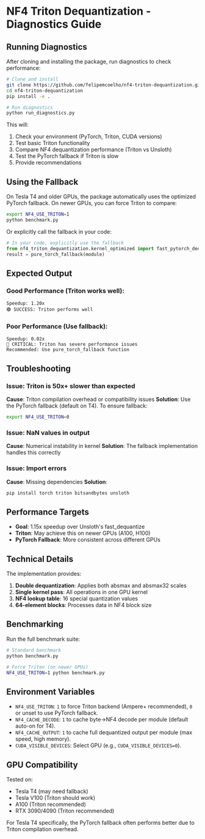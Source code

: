 # NF4 Triton Dequantization - Diagnostics Guide

## Running Diagnostics

After cloning and installing the package, run diagnostics to check performance:

```bash
# Clone and install
git clone https://github.com/felipemcoelho/nf4-triton-dequantization.git
cd nf4-triton-dequantization
pip install -e .

# Run diagnostics
python run_diagnostics.py
```

This will:
1. Check your environment (PyTorch, Triton, CUDA versions)
2. Test basic Triton functionality
3. Compare NF4 dequantization performance (Triton vs Unsloth)
4. Test the PyTorch fallback if Triton is slow
5. Provide recommendations

## Using the Fallback

On Tesla T4 and older GPUs, the package automatically uses the optimized PyTorch fallback.
On newer GPUs, you can force Triton to compare:

```bash
export NF4_USE_TRITON=1
python benchmark.py
```

Or explicitly call the fallback in your code:
```python
# In your code, explicitly use the fallback
from nf4_triton_dequantization.kernel_optimized import fast_pytorch_dequantize as pure_torch_fallback
result = pure_torch_fallback(module)
```

## Expected Output

### Good Performance (Triton works well):
```
Speedup: 1.20x
🟢 SUCCESS: Triton performs well
```

### Poor Performance (Use fallback):
```
Speedup: 0.02x
🔴 CRITICAL: Triton has severe performance issues
Recommended: Use pure_torch_fallback function
```

## Troubleshooting

### Issue: Triton is 50x+ slower than expected
**Cause**: Triton compilation overhead or compatibility issues
**Solution**: Use the PyTorch fallback (default on T4). To ensure fallback:
```bash
export NF4_USE_TRITON=0
```

### Issue: NaN values in output
**Cause**: Numerical instability in kernel
**Solution**: The fallback implementation handles this correctly

### Issue: Import errors
**Cause**: Missing dependencies
**Solution**: 
```bash
pip install torch triton bitsandbytes unsloth
```

## Performance Targets

- **Goal**: 1.15x speedup over Unsloth's fast_dequantize
- **Triton**: May achieve this on newer GPUs (A100, H100)
- **PyTorch Fallback**: More consistent across different GPUs

## Technical Details

The implementation provides:
1. **Double dequantization**: Applies both absmax and absmax32 scales
2. **Single kernel pass**: All operations in one GPU kernel
3. **NF4 lookup table**: 16 special quantization values
4. **64-element blocks**: Processes data in NF4 block size

## Benchmarking

Run the full benchmark suite:
```bash
# Standard benchmark
python benchmark.py

# Force Triton (on newer GPUs)
NF4_USE_TRITON=1 python benchmark.py
```

## Environment Variables

- `NF4_USE_TRITON`: `1` to force Triton backend (Ampere+ recommended), `0` or unset to use PyTorch fallback.
- `NF4_CACHE_DECODE`: `1` to cache byte→NF4 decode per module (default auto-on for T4).
- `NF4_CACHE_OUTPUT`: `1` to cache full dequantized output per module (max speed, high memory).
- `CUDA_VISIBLE_DEVICES`: Select GPU (e.g., `CUDA_VISIBLE_DEVICES=0`).

## GPU Compatibility

Tested on:
- Tesla T4 (may need fallback)
- Tesla V100 (Triton should work)
- A100 (Triton recommended)
- RTX 3090/4090 (Triton recommended)

For Tesla T4 specifically, the PyTorch fallback often performs better due to Triton compilation overhead.
